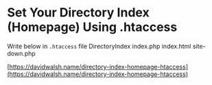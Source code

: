 # Set Your Directory Index (Homepage) Using .htaccess

Write below in `.htaccess` file
    DirectoryIndex index.php index.html site-down.php


[https://davidwalsh.name/directory-index-homepage-htaccess](https://davidwalsh.name/directory-index-homepage-htaccess)
